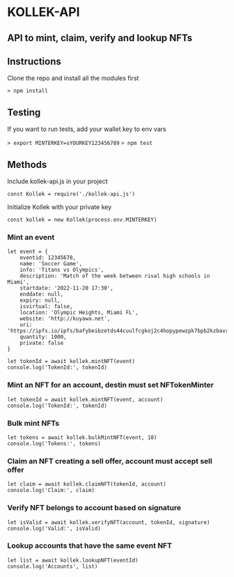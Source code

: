 # KOLLEK-API
## API to mint, claim, verify and lookup NFTs

## Instructions

Clone the repo and install all the modules first

`> npm install`

## Testing

If you want to run tests, add your wallet key to env vars

`> export MINTERKEY=sYOURKEY123456789`
`> npm test`

## Methods

Include kollek-api.js in your project

`const Kollek = require('./kollek-api.js')`

Initialize Kollek with your private key

`const kollek = new Kollek(process.env.MINTERKEY)`

### Mint an event

```
let event = {
	eventid: 12345678,
	name: 'Soccer Game',
	info: 'Titans vs Olympics',
	description: 'Match of the week between rival high schools in Miami',
	startdate: '2022-11-20 17:30',
	enddate: null,
	expiry: null,
	isvirtual: false,
	location: 'Olympic Heights, Miami FL',
	website: 'http://kuyawa.net',
	uri: 'https://ipfs.io/ipfs/bafybeibzetds44cuulfcgkoj2c4hopypewzpk7bpb2kzbavrpoarko2lby/kuyawa.jpg',
	quantity: 1000,
	private: false
}

let tokenId = await kollek.mintNFT(event)
console.log('TokenId:', tokenId)
```

### Mint an NFT for an account, destin must set NFTokenMinter

```
let tokenId = await kollek.mintNFT(event, account)
console.log('TokenId:', tokenId)
```

### Bulk mint NFTs

```
let tokens = await kollek.bulkMintNFT(event, 10)
console.log('Tokens:', tokens)
```

### Claim an NFT creating a sell offer, account must accept sell offer

```
let claim = await kollek.claimNFT(tokenId, account)
console.log('Claim:', claim)

```

### Verify NFT belongs to account based on signature

```
let isValid = await kollek.verifyNFT(account, tokenId, signature)
console.log('Valid:', isValid)
```

### Lookup accounts that have the same event NFT

```
let list = await kollek.lookupNFT(eventId)
console.log('Accounts', list)
```

